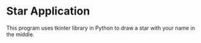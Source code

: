 # Star Application

This program uses tkinter library in Python to draw a star with your name in the middle.
